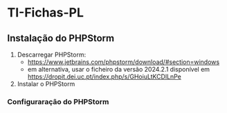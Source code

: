 # TI-Fichas-PL

## Instalação do PHPStorm
1. Descarregar PHPStorm:
    - https://www.jetbrains.com/phpstorm/download/#section=windows 
    - em alternativa, usar o ficheiro da versão 2024.2.1 disponível em https://dropit.dei.uc.pt/index.php/s/GHoiuLtKCDlLnPe
2. Instalar o PHPStorm


### Configuraração do PHPStorm